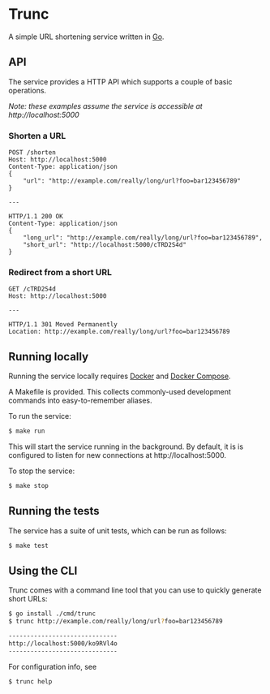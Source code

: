 # Trunc

A simple URL shortening service written in [Go](https://golang.org).

## API

The service provides a HTTP API which supports a couple of basic operations.

_Note: these examples assume the service is accessible at http://localhost:5000_

### Shorten a URL

```
POST /shorten
Host: http://localhost:5000
Content-Type: application/json
{
    "url": "http://example.com/really/long/url?foo=bar123456789"
}

---

HTTP/1.1 200 OK
Content-Type: application/json
{
    "long_url": "http://example.com/really/long/url?foo=bar123456789",
    "short_url": "http://localhost:5000/cTRD2S4d"
}
```

### Redirect from a short URL

```
GET /cTRD2S4d
Host: http://localhost:5000

---

HTTP/1.1 301 Moved Permanently
Location: http://example.com/really/long/url?foo=bar123456789
```

## Running locally

Running the service locally requires [Docker](https://docs.docker.com/engine/) and [Docker Compose](https://docs.docker.com/compose/).

A Makefile is provided. This collects commonly-used development commands into easy-to-remember aliases.

To run the service:

```sh
$ make run
```

This will start the service running in the background. By default, it is is configured to listen for new connections at http://localhost:5000.

To stop the service:

```sh
$ make stop
```

## Running the tests

The service has a suite of unit tests, which can be run as follows:

```sh
$ make test
```

## Using the CLI

Trunc comes with a command line tool that you can use to quickly generate short URLs:

```sh
$ go install ./cmd/trunc
$ trunc http://example.com/really/long/url?foo=bar123456789 

------------------------------
http://localhost:5000/ko9RVl4o
------------------------------
```

For configuration info, see

```sh
$ trunc help
```
